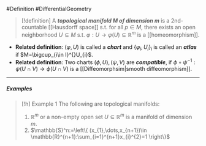 #Definition #DifferentialGeometry 

> [!definition]
> A ***topological manifold $M$ of dimension $m$*** is a 2nd-countable [[Hausdorff space]] s.t. for all $p\in M$, there exists an open neighborhood $U\subseteq M$ s.t. $\varphi :U\to \varphi(U)\subseteq\mathbb{R}^m$ is a [[homeomorphism]].
- **Related definition**: $(\varphi,U)$ is called a ***chart*** and $\{ \varphi_{i},U_{i} \}_{i}$ is called an ***atlas*** if $M=\bigcup_{i\in I}^{}U_{i}$.
- **Related definition**: Two charts $(\phi,U),(\psi,V)$ are ***compatible***, if $\phi \circ\psi ^{-1}:\psi(U\cap V)\to \phi(U\cap V)$ is a [[Diffeomorphsim|smooth diffeomorphism]].
---
##### Examples
> [!h] Example 1
> The following are topological manifolds:
> 1. $\mathbb{R}^m$ or a non-empty open set $U\subseteq \mathbb{R}^m$ is a manifold of dimension $m$.
> 2. $\mathbb{S}^n:=\left\{  (x_{1},\dots,x_{n+1})\in \mathbb{R}^{n+1}:\sum_{i=1}^{n+1}x_{i}^{2}=1 \right\}$